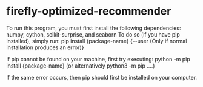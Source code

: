# firefly-optimized-recommender

To run this program, you must first install the following dependencies: numpy, cython, scikit-surprise, and seaborn
To do so (if you have pip installed), simply run:
    pip install {package-name} {--user (Only if normal installation produces an error)}

If pip cannot be found on your machine, first try executing:
    python -m pip install {package-name}    (or alternatively python3 -m pip ....)
    
If the same error occurs, then pip should first be installed on your computer.
